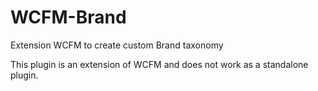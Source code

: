 # WCFM-Brand
Extension WCFM to create custom Brand taxonomy

This plugin is an extension of WCFM and does not work as a standalone plugin. 
